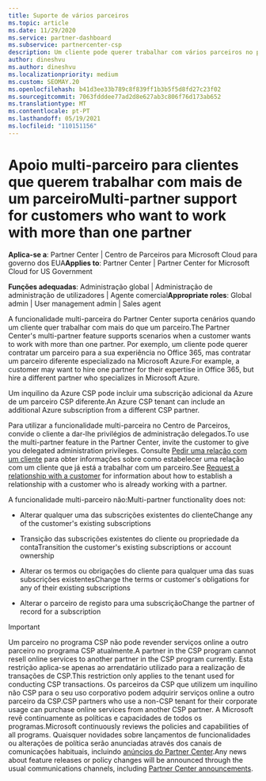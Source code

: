 ```yaml
---
title: Suporte de vários parceiros
ms.topic: article
ms.date: 11/29/2020
ms.service: partner-dashboard
ms.subservice: partnercenter-csp
description: Um cliente pode querer trabalhar com vários parceiros no programa Cloud Solution Provider especializado em diferentes serviços.
author: dineshvu
ms.author: dineshvu
ms.localizationpriority: medium
ms.custom: SEOMAY.20
ms.openlocfilehash: b41d3ee33b789c8f839ff1b3b5f5d8fd27c23f02
ms.sourcegitcommit: 7063fdddee77ad2d8e627ab3c806f76d173ab652
ms.translationtype: MT
ms.contentlocale: pt-PT
ms.lasthandoff: 05/19/2021
ms.locfileid: "110151156"
---
```

# <a name="multi-partner-support-for-customers-who-want-to-work-with-more-than-one-partner"></a><span data-ttu-id="6b808-103">Apoio multi-parceiro para clientes que querem trabalhar com mais de um parceiro</span><span class="sxs-lookup"><span data-stu-id="6b808-103">Multi-partner support for customers who want to work with more than one partner</span></span>

<span data-ttu-id="6b808-104">**Aplica-se a**: Partner Center | Centro de Parceiros para Microsoft Cloud para governo dos EUA</span><span class="sxs-lookup"><span data-stu-id="6b808-104">**Applies to**: Partner Center | Partner Center for Microsoft Cloud for US Government</span></span>

<span data-ttu-id="6b808-105">**Funções adequadas**: Administração global | Administração de administração de utilizadores | Agente comercial</span><span class="sxs-lookup"><span data-stu-id="6b808-105">**Appropriate roles**: Global admin | User management admin | Sales agent</span></span>

<span data-ttu-id="6b808-106">A funcionalidade multi-parceira do Partner Center suporta cenários quando um cliente quer trabalhar com mais do que um parceiro.</span><span class="sxs-lookup"><span data-stu-id="6b808-106">The Partner Center's multi-partner feature supports scenarios when a customer wants to work with more than one partner.</span></span> <span data-ttu-id="6b808-107">Por exemplo, um cliente pode querer contratar um parceiro para a sua experiência no Office 365, mas contratar um parceiro diferente especializado na Microsoft Azure.</span><span class="sxs-lookup"><span data-stu-id="6b808-107">For example, a customer may want to hire one partner for their expertise in Office 365, but hire a different partner who specializes in Microsoft Azure.</span></span>

<span data-ttu-id="6b808-108">Um inquilino da Azure CSP pode incluir uma subscrição adicional da Azure de um parceiro CSP diferente.</span><span class="sxs-lookup"><span data-stu-id="6b808-108">An Azure CSP tenant can include an additional Azure subscription from a different CSP partner.</span></span>

<span data-ttu-id="6b808-109">Para utilizar a funcionalidade multi-parceira no Centro de Parceiros, convide o cliente a dar-lhe privilégios de administração delegados.</span><span class="sxs-lookup"><span data-stu-id="6b808-109">To use the multi-partner feature in the Partner Center, invite the customer to give you delegated administration privileges.</span></span> <span data-ttu-id="6b808-110">Consulte [Pedir uma relação com um cliente](request-a-relationship-with-a-customer.md) para obter informações sobre como estabelecer uma relação com um cliente que já está a trabalhar com um parceiro.</span><span class="sxs-lookup"><span data-stu-id="6b808-110">See [Request a relationship with a customer](request-a-relationship-with-a-customer.md) for information about how to establish a relationship with a customer who is already working with a partner.</span></span>

<span data-ttu-id="6b808-111">A funcionalidade multi-parceiro não:</span><span class="sxs-lookup"><span data-stu-id="6b808-111">Multi-partner functionality does not:</span></span>

- <span data-ttu-id="6b808-112">Alterar qualquer uma das subscrições existentes do cliente</span><span class="sxs-lookup"><span data-stu-id="6b808-112">Change any of the customer's existing subscriptions</span></span>

- <span data-ttu-id="6b808-113">Transição das subscrições existentes do cliente ou propriedade da conta</span><span class="sxs-lookup"><span data-stu-id="6b808-113">Transition the customer's existing subscriptions or account ownership</span></span>

- <span data-ttu-id="6b808-114">Alterar os termos ou obrigações do cliente para qualquer uma das suas subscrições existentes</span><span class="sxs-lookup"><span data-stu-id="6b808-114">Change the terms or customer's obligations for any of their existing subscriptions</span></span>

- <span data-ttu-id="6b808-115">Alterar o parceiro de registo para uma subscrição</span><span class="sxs-lookup"><span data-stu-id="6b808-115">Change the partner of record for a subscription</span></span>

> [!IMPORTANT]  
> <span data-ttu-id="6b808-116">Um parceiro no programa CSP não pode revender serviços online a outro parceiro no programa CSP atualmente.</span><span class="sxs-lookup"><span data-stu-id="6b808-116">A partner in the CSP program cannot resell online services to another partner in the CSP program currently.</span></span> <span data-ttu-id="6b808-117">Esta restrição aplica-se apenas ao arrendatário utilizado para a realização de transações de CSP.</span><span class="sxs-lookup"><span data-stu-id="6b808-117">This restriction only applies to the tenant used for conducting CSP transactions.</span></span> <span data-ttu-id="6b808-118">Os parceiros da CSP que utilizem um inquilino não CSP para o seu uso corporativo podem adquirir serviços online a outro parceiro da CSP.</span><span class="sxs-lookup"><span data-stu-id="6b808-118">CSP partners who use a non-CSP tenant for their corporate usage can purchase online services from another CSP partner.</span></span> <span data-ttu-id="6b808-119">A Microsoft revê continuamente as políticas e capacidades de todos os programas.</span><span class="sxs-lookup"><span data-stu-id="6b808-119">Microsoft continuously reviews the policies and capabilities of all programs.</span></span> <span data-ttu-id="6b808-120">Quaisquer novidades sobre lançamentos de funcionalidades ou alterações de política serão anunciadas através dos canais de comunicações habituais, incluindo [anúncios do Partner Center](announcements/index.md).</span><span class="sxs-lookup"><span data-stu-id="6b808-120">Any news about feature releases or policy changes will be announced through the usual communications channels, including [Partner Center announcements](announcements/index.md).</span></span>
